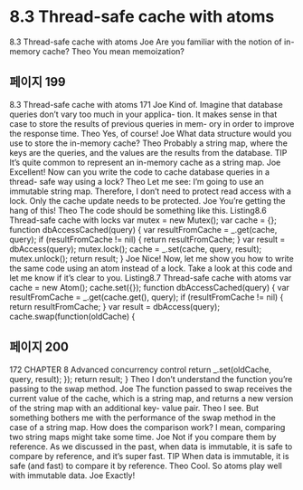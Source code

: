 # 8.3 Thread-safe cache with atoms

8.3 Thread-safe cache with atoms
Joe Are you familiar with the notion of in-memory cache?
Theo You mean memoization?

## 페이지 199

8.3 Thread-safe cache with atoms 171
Joe Kind of. Imagine that database queries don’t vary too much in your applica-
tion. It makes sense in that case to store the results of previous queries in mem-
ory in order to improve the response time.
Theo Yes, of course!
Joe What data structure would you use to store the in-memory cache?
Theo Probably a string map, where the keys are the queries, and the values are the
results from the database.
TIP It’s quite common to represent an in-memory cache as a string map.
Joe Excellent! Now can you write the code to cache database queries in a thread-
safe way using a lock?
Theo Let me see: I’m going to use an immutable string map. Therefore, I don’t
need to protect read access with a lock. Only the cache update needs to be
protected.
Joe You’re getting the hang of this!
Theo The code should be something like this.
Listing8.6 Thread-safe cache with locks
var mutex = new Mutex();
var cache = {};
function dbAccessCached(query) {
var resultFromCache = _.get(cache, query);
if (resultFromCache != nil) {
return resultFromCache;
}
var result = dbAccess(query);
mutex.lock();
cache = _.set(cache, query, result);
mutex.unlock();
return result;
}
Joe Nice! Now, let me show you how to write the same code using an atom instead
of a lock. Take a look at this code and let me know if it’s clear to you.
Listing8.7 Thread-safe cache with atoms
var cache = new Atom();
cache.set({});
function dbAccessCached(query) {
var resultFromCache = _.get(cache.get(), query);
if (resultFromCache != nil) {
return resultFromCache;
}
var result = dbAccess(query);
cache.swap(function(oldCache) {

## 페이지 200

172 CHAPTER 8 Advanced concurrency control
return _.set(oldCache, query, result);
});
return result;
}
Theo I don’t understand the function you’re passing to the swap method.
Joe The function passed to swap receives the current value of the cache, which is a
string map, and returns a new version of the string map with an additional key-
value pair.
Theo I see. But something bothers me with the performance of the swap method in
the case of a string map. How does the comparison work? I mean, comparing
two string maps might take some time.
Joe Not if you compare them by reference. As we discussed in the past, when data
is immutable, it is safe to compare by reference, and it’s super fast.
TIP When data is immutable, it is safe (and fast) to compare it by reference.
Theo Cool. So atoms play well with immutable data.
Joe Exactly!